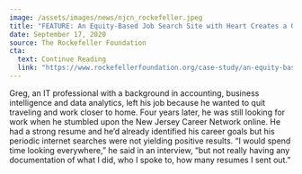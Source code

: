 ```yaml
---
image: /assets/images/news/njcn_rockefeller.jpeg
title: "FEATURE: An Equity-Based Job Search Site with Heart Creates a Quiet Revolution in Public Problem Solving"
date: September 17, 2020
source: The Rockefeller Foundation
cta:
  text: Continue Reading
  link: "https://www.rockefellerfoundation.org/case-study/an-equity-based-job-search-site-with-heart-creates-a-quiet-revolution-in-public-problem-solving/"
---
```


Greg, an IT professional with a background in accounting, business intelligence and data analytics, left his job because he wanted to quit traveling and work closer to home. Four years later, he was still looking for work when he stumbled upon the New Jersey Career Network online. He had a strong resume and he’d already identified his career goals but his periodic internet searches were not yielding positive results. “I would spend time looking everywhere,” he said in an interview, “but not really having any documentation of what I did, who I spoke to, how many resumes I sent out.”
